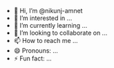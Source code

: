 - 👋 Hi, I’m @nikunj-amnet
- 👀 I’m interested in ...
- 🌱 I’m currently learning ...
- 💞️ I’m looking to collaborate on ...
- 📫 How to reach me ...
- 😄 Pronouns: ...
- ⚡ Fun fact: ...

<!---
nikunj-amnet/nikunj-amnet is a ✨ special ✨ repository because its `README.md` (this file) appears on your GitHub profile.
You can click the Preview link to take a look at your changes.
--->
